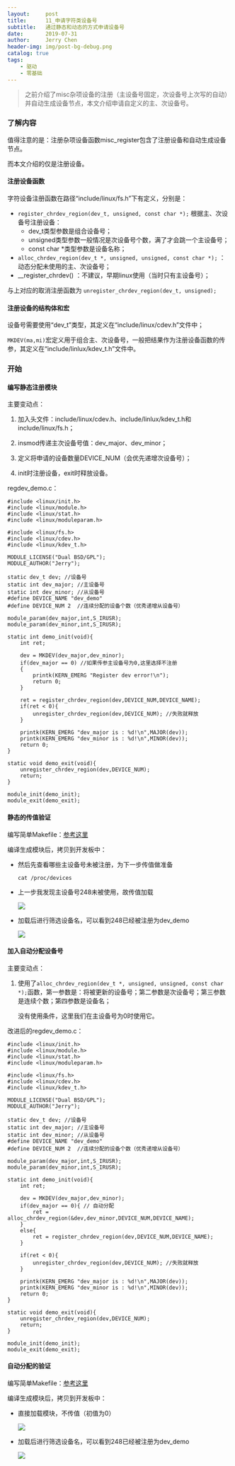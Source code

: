 ```yaml
---
layout:     post
title:      11_申请字符类设备号
subtitle:   通过静态和动态的方式申请设备号
date:       2019-07-31
author:     Jerry Chen
header-img: img/post-bg-debug.png
catalog: true
tags:
    - 驱动
    - 零基础
---
```


> 之前介绍了misc杂项设备的注册（主设备号固定，次设备号上次写的自动）并自动生成设备节点，本文介绍申请自定义的主、次设备号。

### 了解内容

值得注意的是：注册杂项设备函数misc_register包含了注册设备和自动生成设备节点。

而本文介绍的仅是注册设备。

#### 注册设备函数

字符设备注册函数在路径“include/linux/fs.h”下有定义，分别是：

- `register_chrdev_region(dev_t, unsigned, const char *);`  根据主、次设备号注册设备：
  - dev_t类型参数是组合设备号；
  - unsigned类型参数一般情况是次设备号个数，满了才会跳一个主设备号；
  - const char *类型参数是设备名称；
- `alloc_chrdev_region(dev_t *, unsigned, unsigned, const char *);`  ：动态分配未使用的主、次设备号；
- __register_chrdev()  ：不建议，早期linux使用（当时只有主设备号）；

与上对应的取消注册函数为 `unregister_chrdev_region(dev_t, unsigned);`

#### 注册设备的结构体和宏

设备号需要使用“dev_t”类型，其定义在“include/linux/cdev.h”文件中；

`MKDEV(ma,mi)`宏定义用于组合主、次设备号，一般把结果作为注册设备函数的传参，其定义在“include/linlux/kdev_t.h”文件中。

### 开始

#### 编写静态注册模块

主要变动点：

1. 加入头文件：include/linux/cdev.h、include/linlux/kdev_t.h和include/linux/fs.h；
2. insmod传递主次设备号值：dev_major、dev_minor；

3. 定义将申请的设备数量DEVICE_NUM（会优先递增次设备号）；
4. init时注册设备，exit时释放设备。



regdev_demo.c：

```
#include <linux/init.h>
#include <linux/module.h>
#include <linux/stat.h>
#include <linux/moduleparam.h>

#include <linux/fs.h>
#include <linux/cdev.h>
#include <linux/kdev_t.h>

MODULE_LICENSE("Dual BSD/GPL");
MODULE_AUTHOR("Jerry");

static dev_t dev; //设备号
static int dev_major; //主设备号
static int dev_minor; //从设备号
#define DEVICE_NAME "dev_demo"
#define DEVICE_NUM 2  //连续分配的设备个数（优秀递增从设备号）

module_param(dev_major,int,S_IRUSR);
module_param(dev_minor,int,S_IRUSR);

static int demo_init(void){
	int ret;
	
	dev = MKDEV(dev_major,dev_minor);
	if(dev_major == 0) //如果传参主设备号为0,这里选择不注册
	{
		printk(KERN_EMERG "Register dev error!\n");
		return 0;
	}
	
	ret = register_chrdev_region(dev,DEVICE_NUM,DEVICE_NAME);
	if(ret < 0){
		unregister_chrdev_region(dev,DEVICE_NUM); //失败就释放
	}
	
	printk(KERN_EMERG "dev_major is : %d!\n",MAJOR(dev));
	printk(KERN_EMERG "dev_minor is : %d!\n",MINOR(dev));
	return 0;
}

static void demo_exit(void){
	unregister_chrdev_region(dev,DEVICE_NUM);
	return;
}

module_init(demo_init);
module_exit(demo_exit);
```

#### 静态的传值验证

编写简单Makefile：[参考这里](/2019/06/18/5_编写一个Linux驱动模板/#模板makefile) 

编译生成模块后，拷贝到开发板中：

- 然后先查看哪些主设备号未被注册，为下一步传值做准备

  ```
  cat /proc/devices
  ```

- 上一步我发现主设备号248未被使用，故传值加载

  ![](https://raw.githubusercontent.com/jvfan/jvfan.github.io/master/img/post_img/20190801023649.png)

- 加载后进行筛选设备名，可以看到248已经被注册为dev_demo

  ![](https://raw.githubusercontent.com/jvfan/jvfan.github.io/master/img/post_img/20190801023958.png)

#### 加入自动分配设备号

主要变动点：

1. 使用了`alloc_chrdev_region(dev_t *, unsigned, unsigned, const char *);`函数，第一参数是：将被更新的设备号；第二参数是次设备号；第三参数是连续个数；第四参数是设备名；

   没有使用条件，这里我们在主设备号为0时使用它。



改进后的regdev_demo.c：

```
#include <linux/init.h>
#include <linux/module.h>
#include <linux/stat.h>
#include <linux/moduleparam.h>

#include <linux/fs.h>
#include <linux/cdev.h>
#include <linux/kdev_t.h>

MODULE_LICENSE("Dual BSD/GPL");
MODULE_AUTHOR("Jerry");

static dev_t dev; //设备号
static int dev_major; //主设备号
static int dev_minor; //从设备号
#define DEVICE_NAME "dev_demo"
#define DEVICE_NUM 2  //连续分配的设备个数（优秀递增从设备号）

module_param(dev_major,int,S_IRUSR);
module_param(dev_minor,int,S_IRUSR);

static int demo_init(void){
	int ret;
	
	dev = MKDEV(dev_major,dev_minor);
	if(dev_major == 0){ // 自动分配
		ret = alloc_chrdev_region(&dev,dev_minor,DEVICE_NUM,DEVICE_NAME);
	}
	else{
		ret = register_chrdev_region(dev,DEVICE_NUM,DEVICE_NAME);
	}
	
	if(ret < 0){
		unregister_chrdev_region(dev,DEVICE_NUM); //失败就释放
	}
	
	printk(KERN_EMERG "dev_major is : %d!\n",MAJOR(dev));
	printk(KERN_EMERG "dev_minor is : %d!\n",MINOR(dev));
	return 0;
}

static void demo_exit(void){
	unregister_chrdev_region(dev,DEVICE_NUM);
	return;
}

module_init(demo_init);
module_exit(demo_exit);
```

#### 自动分配的验证

编写简单Makefile：[参考这里](/2019/06/18/5_编写一个Linux驱动模板/#模板makefile) 

编译生成模块后，拷贝到开发板中：

- 直接加载模块，不传值（初值为0）

  ![](https://raw.githubusercontent.com/jvfan/jvfan.github.io/master/img/post_img/20190801030216.png)

- 加载后进行筛选设备名，可以看到248已经被注册为dev_demo

  ![](https://raw.githubusercontent.com/jvfan/jvfan.github.io/master/img/post_img/20190801023958.png)

